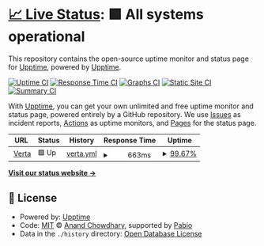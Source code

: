 # [📈 Live Status](https://upptime.github.io/upptime): <!--live status--> **🟩 All systems operational**

This repository contains the open-source uptime monitor and status page for [Upptime](https://upptime.js.org), powered by [Upptime](https://github.com/upptime/upptime).

[![Uptime CI](https://github.com/upptime/upptime/workflows/Uptime%20CI/badge.svg)](https://github.com/upptime/upptime/actions?query=workflow%3A%22Uptime+CI%22)
[![Response Time CI](https://github.com/upptime/upptime/workflows/Response%20Time%20CI/badge.svg)](https://github.com/upptime/upptime/actions?query=workflow%3A%22Response+Time+CI%22)
[![Graphs CI](https://github.com/upptime/upptime/workflows/Graphs%20CI/badge.svg)](https://github.com/upptime/upptime/actions?query=workflow%3A%22Graphs+CI%22)
[![Static Site CI](https://github.com/upptime/upptime/workflows/Static%20Site%20CI/badge.svg)](https://github.com/upptime/upptime/actions?query=workflow%3A%22Static+Site+CI%22)
[![Summary CI](https://github.com/upptime/upptime/workflows/Summary%20CI/badge.svg)](https://github.com/upptime/upptime/actions?query=workflow%3A%22Summary+CI%22)

With [Upptime](https://upptime.js.org), you can get your own unlimited and free uptime monitor and status page, powered entirely by a GitHub repository. We use [Issues](https://github.com/upptime/upptime/issues) as incident reports, [Actions](https://github.com/upptime/upptime/actions) as uptime monitors, and [Pages](https://upptime.github.io/upptime) for the status page.

<!--start: status pages-->
<!-- This summary is generated by Upptime (https://github.com/upptime/upptime) -->
<!-- Do not edit this manually, your changes will be overwritten -->
<!-- prettier-ignore -->
| URL | Status | History | Response Time | Uptime |
| --- | ------ | ------- | ------------- | ------ |
| <img alt="" src="https://icons.duckduckgo.com/ip3/vertastack.com.ico" height="13"> [Verta](https://vertastack.com) | 🟩 Up | [verta.yml](https://github.com/ngdimitrov/upptime/commits/HEAD/history/verta.yml) | <details><summary><img alt="Response time graph" src="./graphs/verta/response-time-week.png" height="20"> 663ms</summary><br><a href="https://upptime.github.io/upptime/history/verta"><img alt="Response time 663" src="https://img.shields.io/endpoint?url=https%3A%2F%2Fraw.githubusercontent.com%2Fngdimitrov%2Fupptime%2FHEAD%2Fapi%2Fverta%2Fresponse-time.json"></a><br><a href="https://upptime.github.io/upptime/history/verta"><img alt="24-hour response time 680" src="https://img.shields.io/endpoint?url=https%3A%2F%2Fraw.githubusercontent.com%2Fngdimitrov%2Fupptime%2FHEAD%2Fapi%2Fverta%2Fresponse-time-day.json"></a><br><a href="https://upptime.github.io/upptime/history/verta"><img alt="7-day response time 663" src="https://img.shields.io/endpoint?url=https%3A%2F%2Fraw.githubusercontent.com%2Fngdimitrov%2Fupptime%2FHEAD%2Fapi%2Fverta%2Fresponse-time-week.json"></a><br><a href="https://upptime.github.io/upptime/history/verta"><img alt="30-day response time 663" src="https://img.shields.io/endpoint?url=https%3A%2F%2Fraw.githubusercontent.com%2Fngdimitrov%2Fupptime%2FHEAD%2Fapi%2Fverta%2Fresponse-time-month.json"></a><br><a href="https://upptime.github.io/upptime/history/verta"><img alt="1-year response time 663" src="https://img.shields.io/endpoint?url=https%3A%2F%2Fraw.githubusercontent.com%2Fngdimitrov%2Fupptime%2FHEAD%2Fapi%2Fverta%2Fresponse-time-year.json"></a></details> | <details><summary><a href="https://upptime.github.io/upptime/history/verta">99.67%</a></summary><a href="https://upptime.github.io/upptime/history/verta"><img alt="All-time uptime 99.67%" src="https://img.shields.io/endpoint?url=https%3A%2F%2Fraw.githubusercontent.com%2Fngdimitrov%2Fupptime%2FHEAD%2Fapi%2Fverta%2Fuptime.json"></a><br><a href="https://upptime.github.io/upptime/history/verta"><img alt="24-hour uptime 100.00%" src="https://img.shields.io/endpoint?url=https%3A%2F%2Fraw.githubusercontent.com%2Fngdimitrov%2Fupptime%2FHEAD%2Fapi%2Fverta%2Fuptime-day.json"></a><br><a href="https://upptime.github.io/upptime/history/verta"><img alt="7-day uptime 99.67%" src="https://img.shields.io/endpoint?url=https%3A%2F%2Fraw.githubusercontent.com%2Fngdimitrov%2Fupptime%2FHEAD%2Fapi%2Fverta%2Fuptime-week.json"></a><br><a href="https://upptime.github.io/upptime/history/verta"><img alt="30-day uptime 99.67%" src="https://img.shields.io/endpoint?url=https%3A%2F%2Fraw.githubusercontent.com%2Fngdimitrov%2Fupptime%2FHEAD%2Fapi%2Fverta%2Fuptime-month.json"></a><br><a href="https://upptime.github.io/upptime/history/verta"><img alt="1-year uptime 99.67%" src="https://img.shields.io/endpoint?url=https%3A%2F%2Fraw.githubusercontent.com%2Fngdimitrov%2Fupptime%2FHEAD%2Fapi%2Fverta%2Fuptime-year.json"></a></details>

<!--end: status pages-->

[**Visit our status website →**](https://upptime.github.io/upptime)

## 📄 License

- Powered by: [Upptime](https://github.com/upptime/upptime)
- Code: [MIT](./LICENSE) © [Anand Chowdhary](https://anandchowdhary.com), supported by [Pabio](https://pabio.com)
- Data in the `./history` directory: [Open Database License](https://opendatacommons.org/licenses/odbl/1-0/)
